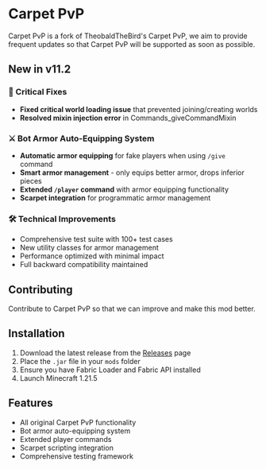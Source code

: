 # Carpet PvP

Carpet PvP is a fork of TheobaldTheBird's Carpet PvP, we aim to provide frequent updates so that Carpet PvP will be supported as soon as possible.

## New in v11.2

### 🔧 Critical Fixes
- **Fixed critical world loading issue** that prevented joining/creating worlds
- **Resolved mixin injection error** in Commands_giveCommandMixin

### ⚔️ Bot Armor Auto-Equipping System
- **Automatic armor equipping** for fake players when using `/give` command
- **Smart armor management** - only equips better armor, drops inferior pieces
- **Extended `/player` command** with armor equipping functionality
- **Scarpet integration** for programmatic armor management

### 🛠️ Technical Improvements
- Comprehensive test suite with 100+ test cases
- New utility classes for armor management
- Performance optimized with minimal impact
- Full backward compatibility maintained

## Contributing

Contribute to Carpet PvP so that we can improve and make this mod better.

## Installation

1. Download the latest release from the [Releases](https://github.com/AndrewCTF/Carpet-PvP/releases) page
2. Place the `.jar` file in your `mods` folder
3. Ensure you have Fabric Loader and Fabric API installed
4. Launch Minecraft 1.21.5

## Features

- All original Carpet PvP functionality
- Bot armor auto-equipping system
- Extended player commands
- Scarpet scripting integration
- Comprehensive testing framework
